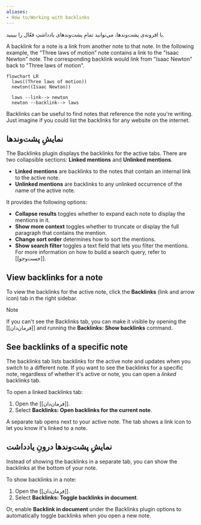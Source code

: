 ```yaml
---
aliases: 
- How to/Working with backlinks
---
```

با افزونه‌ی پشت‌وندها، می‌توانید تمامِ پشت‌وندهای یادداشتِ فعّال را ببینید.

A backlink for a note is a link from another note to that note. In the following example, the "Three laws of motion" note contains a link to the "Isaac Newton" note. The corresponding backlink would link from "Isaac Newton" back to "Three laws of motion".

```mermaid
flowchart LR
  laws((Three laws of motion))
  newton((Isaac Newton))

  laws --link--> newton
  newton --backlink--> laws
```

Backlinks can be useful to find notes that reference the note you're writing. Just imagine if you could list the backlinks for any website on the internet.

## نمایشِ پشت‌وندها

The Backlinks plugin displays the backlinks for the active tabs. There are two collapsible sections: **Linked mentions** and **Unlinked mentions**.

- **Linked mentions** are backlinks to the notes that contain an internal link to the active note.
- **Unlinked mentions** are backlinks to any unlinked occurrence of the name of the active note.

It provides the following options:

- **Collapse results** toggles whether to expand each note to display the mentions in it.
- **Show more context** toggles whether to truncate or display the full paragraph that contains the mention.
- **Change sort order** determines how to sort the mentions.
- **Show search filter** toggles a text field that lets you filter the mentions. For more information on how to build a search query, refer to [[جست‌وجو]].

## View backlinks for a note

To view the backlinks for the active note, click the **Backlinks** (link and arrow icon) tab in the right sidebar.

> [!note]
> If you can't see the Backlinks tab, you can make it visible by opening the [[فرمان‌دان]] and running the **Backlinks: Show backlinks** command.

## See backlinks of a specific note

The backlinks tab lists backlinks for the active note and updates when you switch to a different note. If you want to see the backlinks for a specific note, regardless of whether it's active or note, you can open a _linked_ backlinks tab.

To open a linked backlinks tab:

1. Open the [[فرمان‌دان]].
2. Select **Backlinks: Open backlinks for the current note**.

A separate tab opens next to your active note. The tab shows a link icon to let you know it's linked to a note.

## نمایشِ ‌پشت‌وندها درونِ یادداشت

Instead of showing the backlinks in a separate tab, you can show the backlinks at the bottom of your note.

To show backlinks in a note:

1. Open the [[فرمان‌دان]].
2. Select **Backlinks: Toggle backlinks in document**.

Or, enable **Backlink in document** under the Backlinks plugin options to automatically toggle backlinks when you open a new note.
